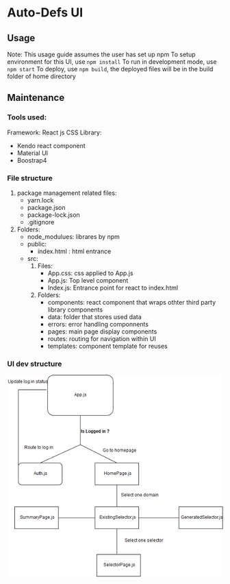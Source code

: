 # Auto-Defs UI

## Usage
Note: This usage guide assumes the user has set up npm
To setup environment for this UI, use `npm install`
To run in development mode, use `npm start`
To deploy, use `npm build`, the deployed files will be in the build folder of home directory

## Maintenance

### Tools used:
Framework: React js
CSS Library: 
* Kendo react component
* Material UI
* Boostrap4

### File structure
1. package management related files:
    * yarn.lock
    * package.json
    * package-lock.json
    * .gitignore
2. Folders:
    * node_modulues: librares by npm
    * public:
        * index.html : html entrance
    * src: 
        1. Files:
            * App.css: css applied to App.js
            * App.js: Top level component
            * Index.js: Entrance point for react to index.html
        2. Folders:
            * components: react component that wraps othter third party library components
            * data: folder that stores used data
            * errors: error handling componnents
            * pages: main page display components
            * routes: routing for navigation within UI
            * templates: component template for reuses

### UI dev structure
![Alt text](highLevel.png?raw=true "High level structure")

        

